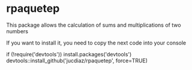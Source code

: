 # rpaquetep

This package allows the calculation of sums and multiplications of two numbers

If  you want to install it, you need to copy the next code into your console

if (!require('devtools')) install.packages('devtools')
devtools::install_github('jucdiaz/rpaquetep', force=TRUE)
